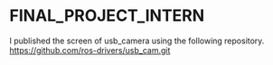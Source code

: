 # FINAL_PROJECT_INTERN


I published the screen of usb_camera using the following repository. https://github.com/ros-drivers/usb_cam.git
